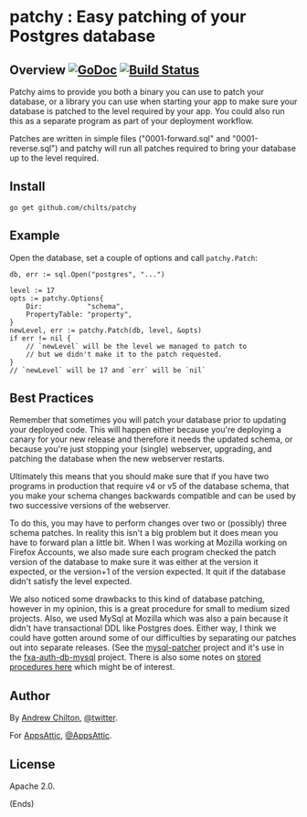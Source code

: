 # patchy : Easy patching of your Postgres database

## Overview [![GoDoc](https://godoc.org/github.com/chilts/patchy?status.svg)](https://godoc.org/github.com/chilts/patchy) [![Build Status](https://travis-ci.org/chilts/patchy.svg?branch=master)](https://travis-ci.org/chilts/patchy)

Patchy aims to provide you both a binary you can use to patch your database, or a library you can use when starting
your app to make sure your database is patched to the level required by your app. You could also run this as a separate
program as part of your deployment workflow.

Patches are written in simple files ("0001-forward.sql" and "0001-reverse.sql") and patchy will run all patches
required to bring your database up to the level required.

## Install

```
go get github.com/chilts/patchy
```

## Example

Open the database, set a couple of options and call `patchy.Patch`:

```
db, err := sql.Open("postgres", "...")

level := 17
opts := patchy.Options{
	Dir:           "schema",
	PropertyTable: "property",
}
newLevel, err := patchy.Patch(db, level, &opts)
if err != nil {
	// `newLevel` will be the level we managed to patch to
    // but we didn't make it to the patch requested.
}
// `newLevel` will be 17 and `err` will be `nil`
```

## Best Practices ##

Remember that sometimes you will patch your database prior to updating your deployed code. This will happen either
because you're deploying a canary for your new release and therefore it needs the updated schema, or because you're
just stopping your (single) webserver, upgrading, and patching the database when the new webserver restarts.

Ultimately this means that you should make sure that if you have two programs in production that require v4 or v5 of
the database schema, that you make your schema changes backwards compatible and can be used by two successive versions
of the webserver.

To do this, you may have to perform changes over two or (possibly) three schema patches. In reality this isn't a big
problem but it does mean you have to forward plan a little bit. When I was working at Mozilla working on Firefox
Accounts, we also made sure each program checked the patch version of the database to make sure it was either at the
version it expected, or the version+1 of the version expected. It quit if the database didn't satisfy the level
expected.

We also noticed some drawbacks to this kind of database patching, however in my opinion, this is a great procedure for
small to medium sized projects. Also, we used MySql at Mozilla which was also a pain because it didn't have
transactional DDL like Postgres does. Either way, I think we could have gotten around some of our difficulties by
separating our patches out into separate releases. (See the
[mysql-patcher](https://www.npmjs.com/package/mysql-patcher) project and it's use in the
[fxa-auth-db-mysql](https://github.com/mozilla/fxa-auth-db-mysql/blob/e0088495b7a8a56af0a9d3b823bab801a7745c3f/bin/db_patcher.js)
project. There is also some notes on
[stored procedures here](https://github.com/mozilla/fxa-auth-db-mysql/blob/526ee73bfb9ea0c77c92d73bfcc20d6975fa453b/lib/db/schema/README.md#stored-procedures-and-future-patches)
which might be of interest.

## Author

By [Andrew Chilton](https://chilts.org/), [@twitter](https://twitter.com/andychilton).

For [AppsAttic](https://appsattic.com/), [@AppsAttic](https://twitter.com/AppsAttic).

## License

Apache 2.0.

(Ends)
